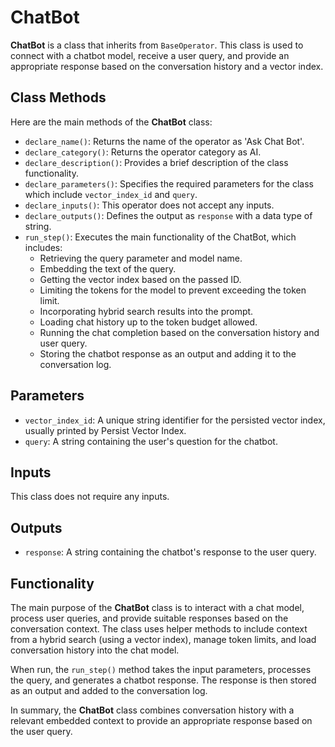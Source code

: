 # ChatBot

**ChatBot** is a class that inherits from `BaseOperator`. This class is used to connect with a chatbot model, receive a user query, and provide an appropriate response based on the conversation history and a vector index.

## Class Methods

Here are the main methods of the **ChatBot** class:

- `declare_name()`: Returns the name of the operator as 'Ask Chat Bot'.
- `declare_category()`: Returns the operator category as AI.
- `declare_description()`: Provides a brief description of the class functionality.
- `declare_parameters()`: Specifies the required parameters for the class which include `vector_index_id` and `query`.
- `declare_inputs()`: This operator does not accept any inputs.
- `declare_outputs()`: Defines the output as `response` with a data type of string.
- `run_step()`: Executes the main functionality of the ChatBot, which includes:
  - Retrieving the query parameter and model name.
  - Embedding the text of the query.
  - Getting the vector index based on the passed ID.
  - Limiting the tokens for the model to prevent exceeding the token limit.
  - Incorporating hybrid search results into the prompt.
  - Loading chat history up to the token budget allowed.
  - Running the chat completion based on the conversation history and user query.
  - Storing the chatbot response as an output and adding it to the conversation log.

## Parameters

- `vector_index_id`: A unique string identifier for the persisted vector index, usually printed by Persist Vector Index.
- `query`: A string containing the user's question for the chatbot.

## Inputs

This class does not require any inputs.

## Outputs

- `response`: A string containing the chatbot's response to the user query.

## Functionality

The main purpose of the **ChatBot** class is to interact with a chat model, process user queries, and provide suitable responses based on the conversation context. The class uses helper methods to include context from a hybrid search (using a vector index), manage token limits, and load conversation history into the chat model.

When run, the `run_step()` method takes the input parameters, processes the query, and generates a chatbot response. The response is then stored as an output and added to the conversation log.

In summary, the **ChatBot** class combines conversation history with a relevant embedded context to provide an appropriate response based on the user query.